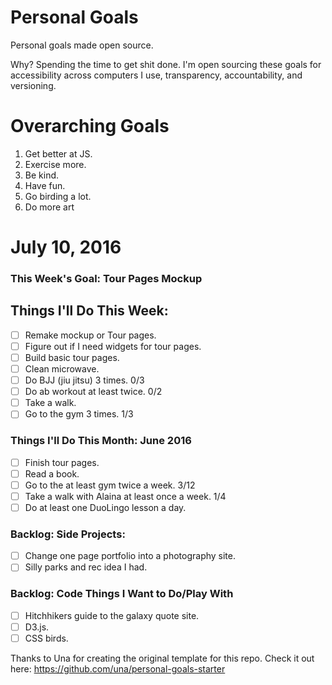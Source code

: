 Personal Goals
==============

Personal goals made open source.

Why? Spending the time to get shit done. I'm open sourcing these goals for accessibility across computers I use, transparency, accountability, and versioning.

# Overarching Goals

1. Get better at JS.
2. Exercise more.
3. Be kind.
4. Have fun.
5. Go birding a lot.
6. Do more art

# July 10, 2016

### This Week's Goal: Tour Pages Mockup

## Things I'll Do This Week:

- [ ] Remake mockup or Tour pages.
- [ ] Figure out if I need widgets for tour pages.
- [ ] Build basic tour pages.
- [ ] Clean microwave. 
- [ ] Do BJJ (jiu jitsu) 3 times. 0/3
- [ ] Do ab workout at least twice. 0/2
- [ ] Take a walk.
- [ ] Go to the gym 3 times. 1/3

### Things I'll Do This Month: June 2016

- [ ] Finish tour pages.
- [ ] Read a book.
- [ ] Go to the at least gym twice a week. 3/12
- [ ] Take a walk with Alaina at least once a week. 1/4
- [ ] Do at least one DuoLingo lesson a day.

### Backlog: Side Projects:

- [ ] Change one page portfolio into a photography site.
- [ ] Silly parks and rec idea I had.

### Backlog: Code Things I Want to Do/Play With

- [ ] Hitchhikers guide to the galaxy quote site.
- [ ] D3.js.
- [ ] CSS birds.

Thanks to Una for creating the original template for this repo. Check it out here: https://github.com/una/personal-goals-starter